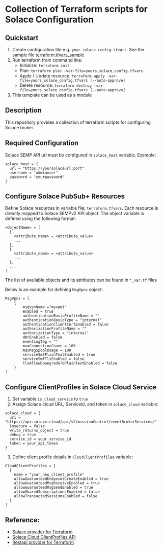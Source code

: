 # Collection of Terraform scripts for Solace Configuration

## Quickstart
1. Create configuration file e.g. `your_solace_config.tfvars`. See the sample file [terraform.tfvars_sample](./terraform.tfvars_sample)
2. Run terraform from command line:
   - Initialize: `terraform init`
   - Plan: `terraform plan -var-file=yours_solace_config.tfvars`
   - Apply / Update resource: `terraform apply -var-file=yours_solace_config.tfvars [--auto-approve]`
   - Delete resource: `terraform destroy -var-file=yours_solace_config.tfvars [--auto-approve]`
3. This template can be used as a module

## Description
This repository provides a collection of terraform scripts for configuring Solace broker.

## Required Configuration
Solace SEMP API url must be configured in `solace_host` variable. Example:
```
solace_host = {
  url = "https://yoursolaceurl:port"
  username = "adminuser"
  password = "yourpassword"
}
```

## Configure Solace PubSub+ Resources
Define Solace resources in variable file; `terraform.tfvars`. Each resource is directly mapped to Solace SEMPv2 API object. The object variable is defined using the following format:
```
<ObjectName> = [
  {
    <attribute_name> = <attribute_value>
    ...
  },
  {
    <attribute_name> = <attribute_value>
    ...
  },
  ...
]
```
The list of available objects and its attributes can be found in `*_var.tf` files

Below is an example for defining `MsgVpns` object:
```
MsgVpns = [
    {
        msgVpnName ="myvpn1"
        enabled = true
        authenticationBasicProfileName = ""
        authenticationBasicType = "internal"
        authenticationClientCertEnabled = false
        authorizationProfileName = ""
        authorizationType = "internal"
        dmrEnabled = false
        eventLogTag = ""
        maxConnectionCount = 100
        maxMsgSpoolUsage = 100
        serviceSmfPlainTextEnabled = true
        serviceSmfTlsEnabled = false
        tlsAllowDowngradeToPlainTextEnabled = false
    }
]
```
## Configure ClientProfiles in Solace Cloud Service
1. Set variable `is_cloud_service` to `true`
2. Assign Solace cloud URL, ServiceId, and token in `solace_cloud` variable:
```
solace_cloud = {
  uri = "https://api.solace.cloud/api/v2/missionControl/eventBrokerServices/"
  insecure = false
  write_returns_object = true
  debug = true
  service_id = your_service_id
  token = your_api_token
}
```
3. Define client profile details in `CloudClientProfiles` variable:
```
CloudClientProfiles = [
  {
    name = "your_new_client_profile"
    allowGuaranteedEndpointCreateEnabled = true
    allowGuaranteedMsgReceiveEnabled = true
    allowGuaranteedMsgSendEnabled = true
    allowSharedSubscriptionsEnabled = false
    allowTransactedSessionsEnabled = false
  }
]
```

## Reference:
- [Solace provider for Terraform](https://registry.terraform.io/providers/SolaceProducts/solacebroker/latest/docs)
- [Solace Cloud ClientProfiles API](https://api.solace.dev/cloud/reference/getclientprofile)
- [Restapi provider for Terraform](https://github.com/Mastercard/terraform-provider-restapi)